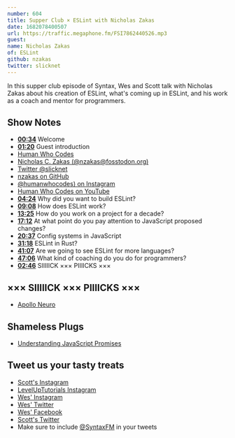 ```yaml
---
number: 604
title: Supper Club × ESLint with Nicholas Zakas
date: 1682078400507
url: https://traffic.megaphone.fm/FSI7862440526.mp3
guest: 
name: Nicholas Zakas
of: ESLint
github: nzakas
twitter: slicknet
---
```


In this supper club episode of Syntax, Wes and Scott talk with Nicholas Zakas about his creation of ESLint, what's coming up in ESLint, and his work as a coach and mentor for programmers.

## Show Notes

- **[00:34](#t=00:34)** Welcome
- **[01:20](#t=01:20)** Guest introduction
- [Human Who Codes](https://humanwhocodes.com/blog/)
- [Nicholas C. Zakas (@nzakas@fosstodon.org)](https://fosstodon.org/@nzakas)
- [Twitter @slicknet](https://twitter.com/slicknet/)
- [nzakas on GitHub](https://github.com/nzakas/)
- [@humanwhocodes) on Instagram](https://www.instagram.com/humanwhocodes/)
- [Human Who Codes on YouTube](https://www.youtube.com/channel/UC95Pwj8oPPZN2mJCEtMqOsg)
- **[04:24](#t=04:24)** Why did you want to build ESLint?
- **[09:08](#t=09:08)** How does ESLint work?
- **[13:25](#t=13:25)** How do you work on a project for a decade?
- **[17:12](#t=17:12)** At what point do you pay attention to JavaScript proposed changes?
- **[20:37](#t=20:37)** Config systems in JavaScript
- **[31:18](#t=31:18)** ESLint in Rust?
- **[41:07](#t=41:07)** Are we going to see ESLint for more languages?
- **[47:06](#t=47:06)** What kind of coaching do you do for programmers?
- **[02:46](#t=02:46)** SIIIIICK ××× PIIIICKS ×××

## ××× SIIIIICK ××× PIIIICKS ×××

- [Apollo Neuro](https://apolloneuro.com)

## Shameless Plugs

- [Understanding JavaScript Promises](https://ebooks.humanwhocodes.com/)

## Tweet us your tasty treats

- [Scott's Instagram](https://www.instagram.com/stolinski/)
- [LevelUpTutorials Instagram](https://www.instagram.com/LevelUpTutorials/)
- [Wes' Instagram](https://www.instagram.com/wesbos/)
- [Wes' Twitter](https://twitter.com/wesbos)
- [Wes' Facebook](https://www.facebook.com/wesbos.developer)
- [Scott's Twitter](https://twitter.com/stolinski)
- Make sure to include [@SyntaxFM](https://twitter.com/SyntaxFM) in your tweets
